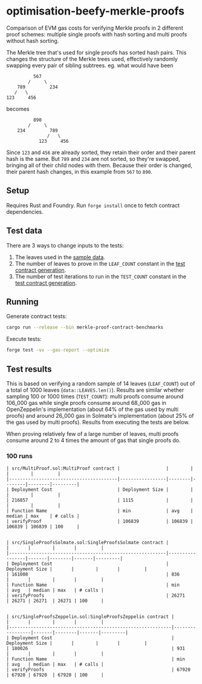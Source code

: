 # optimisation-beefy-merkle-proofs

Comparison of EVM gas costs for verifying Merkle proofs in 2 different proof schemes: multiple single proofs with hash
sorting and multi proofs without hash sorting.

The Merkle tree that's used for single proofs has sorted hash pairs. This changes the structure of the Merkle trees
used, effectively randomly swapping every pair of sibling subtrees. eg. what would have been

```
          567
        /     \
    789         234
   /   \
123     456
```

becomes

```
          890
        /     \
    234         789
               /   \
            123     456
```

Since `123` and `456` are already sorted, they retain their order and their parent hash is the same. But `789` and `234`
are not sorted, so they're swapped, bringing all of their child nodes with them. Because their order is changed, their
parent hash changes, in this example from `567` to `890`.

## Setup

Requires Rust and Foundry. Run `forge install` once to fetch contract dependencies.

## Test data

There are 3 ways to change inputs to the tests:

1. The leaves used in the [sample data](src/data.rs).
2. The number of leaves to prove in the `LEAF_COUNT` constant in the [test contract generation](src/main.rs).
3. The number of test iterations to run in the `TEST_COUNT` constant in the [test contract generation](src/main.rs).

## Running

Generate contract tests:

```sh
cargo run --release --bin merkle-proof-contract-benchmarks
```

Execute tests:

```sh
forge test -vv --gas-report --optimize
```

## Test results

This is based on verifying a random sample of 14 leaves (`LEAF_COUNT`) out of a total of 1000 leaves
(`data::LEAVES.len()`). Results are similar whether sampling 100 or 1000 times (`TEST_COUNT`): multi proofs consume
around 106_000 gas while single proofs consume around 68_000 gas in OpenZeppelin's implementation (about 64% of the gas
used by multi proofs) and around 26_000 gas in Solmate's implementation (about 25% of the gas used by multi proofs).
Results from executing the tests are below.

When proving relatively few of a large number of leaves, multi proofs consume around 2 to 4 times the amount of gas that
single proofs do.

### 100 runs

```
| src/MultiProof.sol:MultiProof contract |                 |        |        |        |         |
|----------------------------------------|-----------------|--------|--------|--------|---------|
| Deployment Cost                        | Deployment Size |        |        |        |         |
| 216857                                 | 1115            |        |        |        |         |
| Function Name                          | min             | avg    | median | max    | # calls |
| verifyProof                            | 106839          | 106839 | 106839 | 106839 | 100     |


| src/SingleProofsSolmate.sol:SingleProofsSolmate contract |                 |       |        |       |         |
|----------------------------------------------------------|-----------------|-------|--------|-------|---------|
| Deployment Cost                                          | Deployment Size |       |        |       |         |
| 161008                                                   | 836             |       |        |       |         |
| Function Name                                            | min             | avg   | median | max   | # calls |
| verifyProofs                                             | 26271           | 26271 | 26271  | 26271 | 100     |


| src/SingleProofsZeppelin.sol:SingleProofsZeppelin contract |                 |       |        |       |         |
|------------------------------------------------------------|-----------------|-------|--------|-------|---------|
| Deployment Cost                                            | Deployment Size |       |        |       |         |
| 180026                                                     | 931             |       |        |       |         |
| Function Name                                              | min             | avg   | median | max   | # calls |
| verifyProofs                                               | 67920           | 67920 | 67920  | 67920 | 100     |
```
